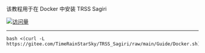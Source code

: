 该教程用于在 Docker 中安装 TRSS Sagiri

[![访问量](https://profile-counter.glitch.me/TimeRainStarSky-Docker/count.svg)](https://docker.com)
***
```
bash <(curl -L https://gitee.com/TimeRainStarSky/TRSS_Sagiri/raw/main/Guide/Docker.sh)
```